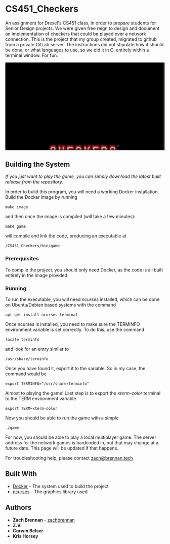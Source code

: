 # CS451_Checkers

An assignment for Drexel's CS451 class, in order to prepare students
for Senior Design projects. We were given free reign to design and
document an implementation of checkers that could be played over a
network connection. This is the project that my group created, 
migrated to github from a private GitLab server. The instructions
did not stipulate how it should be done, or what languages to use,
so we did it in C, entirely within a terminal window. For fun.

![A local multiplayer demo of the game.](/demos/demoV1_0.gif?raw=true)

## Building the System

*If you just want to play the game, you can simply download the
latest built release from the repository.*

In order to build this program, you will need a working Docker 
installation. Build the Docker image by running 
```
make image
```
and then once the image is compiled (will take a few minutes):
```
make game
```
will compile and link the code, producing an executable at 
```
/CS451_Checkers/bin/game
```

### Prerequisites

To compile the project, you should only need Docker, as the code
is all built entirely in the image provided. 

### Running

To run the executable, you will need *ncurses* installed, which
can be done on Ubuntu/Debian based systems with the command
```
apt-get install ncurses-terminal
```

Once ncurses is installed, you need to make sure the TERMINFO 
environment variable is set correctly. To do this, use the command
```
locate terminfo
```
and look for an entry similar to
```
/usr/share/terminfo
```
Once you have found it, export it to the variable. So in my case, 
the command would be
```
export TERMINFO="/usr/share/terminfo"
```

Almost to playing the game!
Last step is to export the *xterm-color* terminal to the TERM 
environment variable.
```
export TERM=xterm-color
```

Now you should be able to run the game with a simple
```
./game
```

For now, you should be able to play a local multiplayer game. The
server address for the network games is hardcoded in, but that may 
change at a future date. This page will be updated if that happens. 

For troubleshooting help, please contact zach@brennan.tech

## Built With

* [Docker](http://www.https://www.docker.com/) - The system used to build the project
* [ncurses](https://www.gnu.org/software/ncurses/) - The graphics library used 

## Authors

* **Zach Brennan** - [zachbrennan](https://github.com/zachbrennan)
* **Z.V.** 
* **Corwin Belser** 
* **Kris Horsey** 
